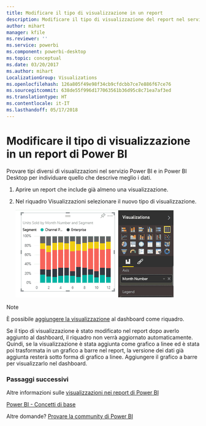 ```yaml
---
title: Modificare il tipo di visualizzazione in un report
description: Modificare il tipo di visualizzazione del report nel servizio Power BI e in Power BI Desktop
author: mihart
manager: kfile
ms.reviewer: ''
ms.service: powerbi
ms.component: powerbi-desktop
ms.topic: conceptual
ms.date: 03/20/2017
ms.author: mihart
LocalizationGroup: Visualizations
ms.openlocfilehash: 126a805f49e98f34cb9cfdcbb7ce7e886f67ce76
ms.sourcegitcommit: 638de55f996d177063561b36d95c8c71ea7af3ed
ms.translationtype: HT
ms.contentlocale: it-IT
ms.lasthandoff: 05/17/2018
---
```

# <a name="change-the-type-of-visualization-in-a-power-bi-report"></a>Modificare il tipo di visualizzazione in un report di Power BI
Provare tipi diversi di visualizzazioni nel servizio Power BI e in Power BI Desktop per individuare quello che descrive meglio i dati. 

1. Aprire un report che include già almeno una visualizzazione.   
2. Nel riquadro Visualizzazioni selezionare il nuovo tipo di visualizzazione.  
   
   ![](media/power-bi-report-change-visualization-type/changeviz.gif)

> [!NOTE]
> È possibile [aggiungere la visualizzazione](service-dashboard-pin-tile-from-report.md) al dashboard come riquadro.
> 
> 

Se il tipo di visualizzazione è stato modificato nel report dopo averlo aggiunto al dashboard, il riquadro non verrà aggiornato automaticamente. Quindi, se la visualizzazione è stata aggiunta come grafico a linee ed è stata poi trasformata in un grafico a barre nel report, la versione dei dati già aggiunta resterà sotto forma di grafico a linee. Aggiungere il grafico a barre per visualizzarlo nel dashboard.

### <a name="next-steps"></a>Passaggi successivi
Altre informazioni sulle [visualizzazioni nei report di Power BI](power-bi-report-visualizations.md)

[Power BI - Concetti di base](service-basic-concepts.md)

Altre domande? [Provare la community di Power BI](http://community.powerbi.com/)

